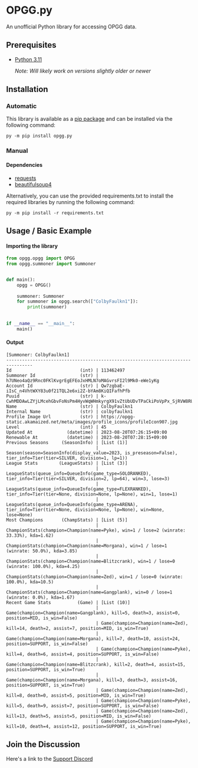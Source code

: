 # OPGG.py
An unofficial Python library for accessing OPGG data.

## Prerequisites

* [Python 3.11](https://www.python.org/downloads/) 
    
    *Note: Will likely work on versions slightly older or newer*

## Installation

### Automatic

This library is available as a [pip package](https://pypi.org/project/opgg.py/) and can be installed via the following command:
```
py -m pip install opgg.py
```

### Manual

#### Dependencies
* [requests](https://pypi.org/project/requests/)
* [beautifulsoup4](https://pypi.org/project/beautifulsoup4/)

Alternatively, you can use the provided requirements.txt to install the required libraries by running the following command: <br>
```
py -m pip install -r requirements.txt
```

## Usage / Basic Example

#### Importing the library
```python
from opgg.opgg import OPGG
from opgg.summoner import Summoner


def main():    
    opgg = OPGG()
    
    summoner: Summoner
    for summoner in opgg.search(["ColbyFaulkn1"]):
        print(summoner)
        
    
if __name__ == "__main__":
    main()
```

#### Output
```
[Summoner: ColbyFaulkn1]
--------------------------------------------------------------------------------
Id                          (int) | 113462497
Summoner Id                 (str) | h7UNeo4aQz9Rnc0FKlKvgrEgEFEoJxHMLN7oMAGvrsFI2l9Mk0-eWe1yKg
Account Id                  (str) | Qw7zgbaE-iIsC_n4VhtWXY83u0f21TQL2e6xi2Z-bYAm8KiQIFafhPfb
Puuid                       (str) | k-CwhMDDAwLZYjLMcehGbvFoNsPm4HyvWqWHmkyrgX91vZtUbUDvTPaCkiPoVpPx_SjRVW8RU8Hx0g
Name                        (str) | ColbyFaulkn1
Internal Name               (str) | colbyfaulkn1
Profile Image Url           (str) | https://opgg-static.akamaized.net/meta/images/profile_icons/profileIcon907.jpg
Level                       (int) | 45
Updated At             (datetime) | 2023-08-20T07:26:15+09:00
Renewable At           (datetime) | 2023-08-20T07:28:15+09:00
Previous Seasons     (SeasonInfo) | [List (1)]
                                  | Season(season=SeasonInfo(display_value=2023, is_preseason=False), tier_info=Tier(tier=SILVER, division=1, lp=1))
League Stats        (LeagueStats) | [List (3)]
                                  | LeagueStats(queue_info=QueueInfo(game_type=SOLORANKED), tier_info=Tier(tier=SILVER, division=2, lp=64), win=3, lose=3)
                                  | LeagueStats(queue_info=QueueInfo(game_type=FLEXRANKED), tier_info=Tier(tier=None, division=None, lp=None), win=1, lose=1)
                                  | LeagueStats(queue_info=QueueInfo(game_type=ARENA), tier_info=Tier(tier=None, division=None, lp=None), win=None, lose=None)
Most Champions       (ChampStats) | [List (5)]
                                  | ChampionStats(champion=Champion(name=Pyke), win=1 / lose=2 (winrate: 33.33%), kda=1.62)
                                  | ChampionStats(champion=Champion(name=Morgana), win=1 / lose=1 (winrate: 50.0%), kda=3.85)
                                  | ChampionStats(champion=Champion(name=Blitzcrank), win=1 / lose=0 (winrate: 100.0%), kda=4.25)
                                  | ChampionStats(champion=Champion(name=Zed), win=1 / lose=0 (winrate: 100.0%), kda=10.5)
                                  | ChampionStats(champion=Champion(name=Gangplank), win=0 / lose=1 (winrate: 0.0%), kda=1.67)
Recent Game Stats          (Game) | [List (10)]
                                  | Game(champion=Champion(name=Gangplank), kill=5, death=3, assist=0, position=MID, is_win=False)
                                  | Game(champion=Champion(name=Zed), kill=14, death=2, assist=7, position=MID, is_win=True)
                                  | Game(champion=Champion(name=Morgana), kill=7, death=10, assist=24, position=SUPPORT, is_win=False)
                                  | Game(champion=Champion(name=Pyke), kill=4, death=6, assist=4, position=SUPPORT, is_win=False)
                                  | Game(champion=Champion(name=Blitzcrank), kill=2, death=4, assist=15, position=SUPPORT, is_win=True)
                                  | Game(champion=Champion(name=Morgana), kill=3, death=3, assist=16, position=SUPPORT, is_win=True)
                                  | Game(champion=Champion(name=Zed), kill=8, death=0, assist=5, position=MID, is_win=True)
                                  | Game(champion=Champion(name=Pyke), kill=5, death=9, assist=7, position=SUPPORT, is_win=False)
                                  | Game(champion=Champion(name=Zed), kill=13, death=5, assist=5, position=MID, is_win=False)
                                  | Game(champion=Champion(name=Pyke), kill=10, death=4, assist=12, position=SUPPORT, is_win=True)
```

## Join the Discussion
Here's a link to the [Support Discord](https://discord.gg/fzRK2Sb)
